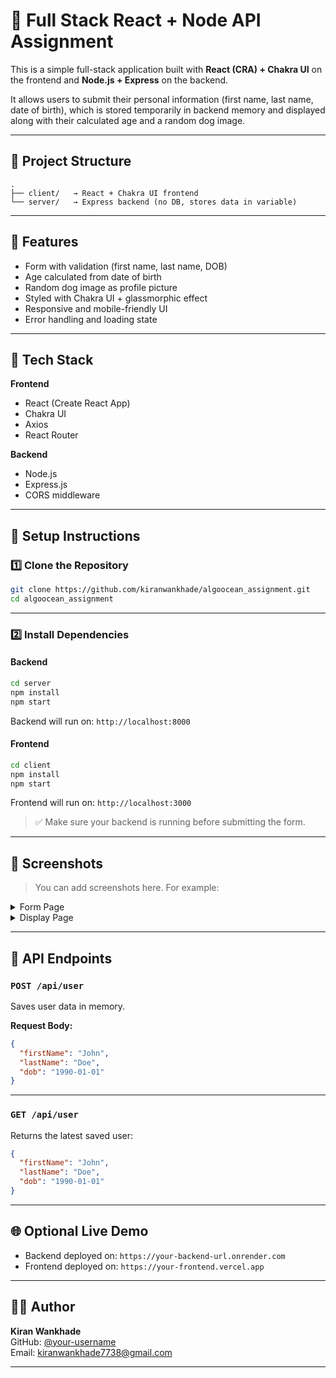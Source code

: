 # 📘 Full Stack React + Node API Assignment

This is a simple full-stack application built with **React (CRA) + Chakra UI** on the frontend and **Node.js + Express** on the backend.

It allows users to submit their personal information (first name, last name, date of birth), which is stored temporarily in backend memory and displayed along with their calculated age and a random dog image.

---

## 📁 Project Structure

```
.
├── client/   → React + Chakra UI frontend
└── server/   → Express backend (no DB, stores data in variable)
```

---

## 🚀 Features

- Form with validation (first name, last name, DOB)
- Age calculated from date of birth
- Random dog image as profile picture
- Styled with Chakra UI + glassmorphic effect
- Responsive and mobile-friendly UI
- Error handling and loading state

---

## 🧠 Tech Stack

**Frontend**
- React (Create React App)
- Chakra UI
- Axios
- React Router

**Backend**
- Node.js
- Express.js
- CORS middleware

---

## 🔧 Setup Instructions

### 1️⃣ Clone the Repository
```bash
git clone https://github.com/kiranwankhade/algoocean_assignment.git
cd algoocean_assignment
```

---

### 2️⃣ Install Dependencies

#### Backend
```bash
cd server
npm install
npm start
```

Backend will run on: `http://localhost:8000`

#### Frontend
```bash
cd client
npm install
npm start
```

Frontend will run on: `http://localhost:3000`

> ✅ Make sure your backend is running before submitting the form.

---

## 📸 Screenshots

> You can add screenshots here. For example:

<details>
  <summary>Form Page</summary>
  <img src="screenshots/form-page.png" alt="Form Page" width="600"/>
</details>

<details>
  <summary>Display Page</summary>
  <img src="screenshots/display-page.png" alt="Display Page" width="600"/>
</details>

---

## 📝 API Endpoints

### `POST /api/user`
Saves user data in memory.

**Request Body:**
```json
{
  "firstName": "John",
  "lastName": "Doe",
  "dob": "1990-01-01"
}
```

---

### `GET /api/user`
Returns the latest saved user:

```json
{
  "firstName": "John",
  "lastName": "Doe",
  "dob": "1990-01-01"
}
```

---

## 🌐 Optional Live Demo

- Backend deployed on: `https://your-backend-url.onrender.com`
- Frontend deployed on: `https://your-frontend.vercel.app`

---

## 👨‍💻 Author

**Kiran Wankhade**  
GitHub: [@your-username](https://github.com/kiranwankhade)  
Email: kiranwankhade7738@gmail.com

---
